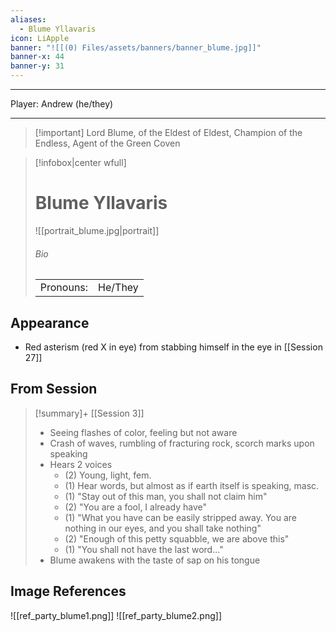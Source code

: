 ```yaml
---
aliases:
  - Blume Yllavaris
icon: LiApple
banner: "![[(0) Files/assets/banners/banner_blume.jpg]]"
banner-x: 44
banner-y: 31
---
```


---
Player: Andrew (he/they)

---

> [!important] Lord Blume, of the Eldest of Eldest, Champion of the Endless, Agent of the Green Coven

> [!infobox|center wfull]
> # Blume Yllavaris
> ![[portrait_blume.jpg|portrait]]
> ###### Bio
> |  |  |
> | --- | --- |
> | Pronouns: | He/They |

## Appearance

- Red asterism (red X in eye) from stabbing himself in the eye in [[Session 27]]

## From Session

> [!summary]+ [[Session 3]]
> - Seeing flashes of color, feeling but not aware
> - Crash of waves, rumbling of fracturing rock, scorch marks upon speaking
> - Hears 2 voices
> 	- (2) Young, light, fem.
> 	- (1) Hear words, but almost as if earth itself is speaking, masc.
> 	- (1) "Stay out of this man, you shall not claim him"
> 	- (2) "You are a fool, I already have"
> 	- (1) "What you have can be easily stripped away. You are nothing in our eyes, and you shall take nothing"
> 	- (2) "Enough of this petty squabble, we are above this"
> 	- (1) "You shall not have the last word..."
> - Blume awakens with the taste of sap on his tongue

## Image References

![[ref_party_blume1.png]]
![[ref_party_blume2.png]]